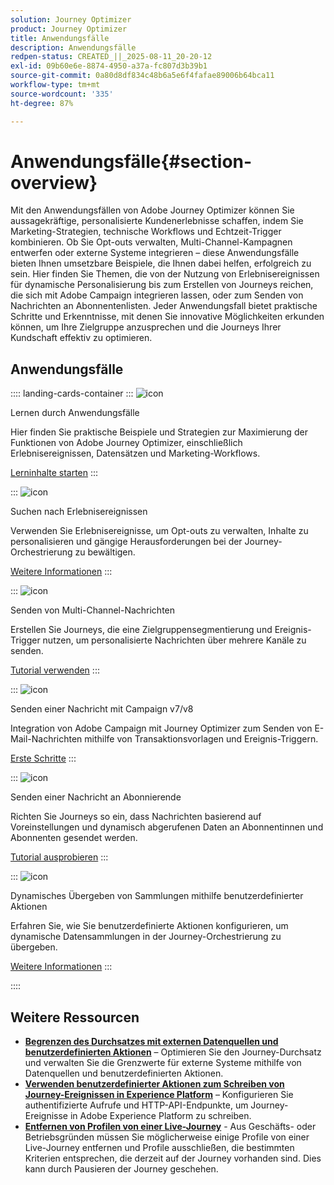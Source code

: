 ```yaml
---
solution: Journey Optimizer
product: Journey Optimizer
title: Anwendungsfälle
description: Anwendungsfälle
redpen-status: CREATED_||_2025-08-11_20-20-12
exl-id: 09b60e6e-8874-4950-a37a-fc807d3b39b1
source-git-commit: 0a80d8df834c48b6a5e6f4fafae89006b64bca11
workflow-type: tm+mt
source-wordcount: '335'
ht-degree: 87%

---
```


# Anwendungsfälle{#section-overview}

Mit den Anwendungsfällen von Adobe Journey Optimizer können Sie aussagekräftige, personalisierte Kundenerlebnisse schaffen, indem Sie Marketing-Strategien, technische Workflows und Echtzeit-Trigger kombinieren. Ob Sie Opt-outs verwalten, Multi-Channel-Kampagnen entwerfen oder externe Systeme integrieren – diese Anwendungsfälle bieten Ihnen umsetzbare Beispiele, die Ihnen dabei helfen, erfolgreich zu sein. Hier finden Sie Themen, die von der Nutzung von Erlebnisereignissen für dynamische Personalisierung bis zum Erstellen von Journeys reichen, die sich mit Adobe Campaign integrieren lassen, oder zum Senden von Nachrichten an Abonnentenlisten. Jeder Anwendungsfall bietet praktische Schritte und Erkenntnisse, mit denen Sie innovative Möglichkeiten erkunden können, um Ihre Zielgruppe anzusprechen und die Journeys Ihrer Kundschaft effektiv zu optimieren.

## Anwendungsfälle

:::: landing-cards-container
:::
![icon](https://cdn.experienceleague.adobe.com/icons/book.svg)

Lernen durch Anwendungsfälle

Hier finden Sie praktische Beispiele und Strategien zur Maximierung der Funktionen von Adobe Journey Optimizer, einschließlich Erlebnisereignissen, Datensätzen und Marketing-Workflows.

[Lerninhalte starten](../using/building-journeys/jo-use-cases.md)
:::

:::
![icon](https://cdn.experienceleague.adobe.com/icons/list-check.svg)

Suchen nach Erlebnisereignissen

Verwenden Sie Erlebnisereignisse, um Opt-outs zu verwalten, Inhalte zu personalisieren und gängige Herausforderungen bei der Journey-Orchestrierung zu bewältigen.

[Weitere Informationen](../using/building-journeys/exp-event-lookup.md)
:::

:::
![icon](https://cdn.experienceleague.adobe.com/icons/circle-play.svg)

Senden von Multi-Channel-Nachrichten

Erstellen Sie Journeys, die eine Zielgruppensegmentierung und Ereignis-Trigger nutzen, um personalisierte Nachrichten über mehrere Kanäle zu senden.

[Tutorial verwenden](../using/building-journeys/journeys-uc.md)
:::

:::
![icon](https://cdn.experienceleague.adobe.com/icons/puzzle-piece.svg)

Senden einer Nachricht mit Campaign v7/v8

Integration von Adobe Campaign mit Journey Optimizer zum Senden von E-Mail-Nachrichten mithilfe von Transaktionsvorlagen und Ereignis-Triggern.

[Erste Schritte](../using/building-journeys/ajo-ac.md)
:::

:::
![icon](https://cdn.experienceleague.adobe.com/icons/list-check.svg)

Senden einer Nachricht an Abonnierende

Richten Sie Journeys so ein, dass Nachrichten basierend auf Voreinstellungen und dynamisch abgerufenen Daten an Abonnentinnen und Abonnenten gesendet werden.

[Tutorial ausprobieren](../using/building-journeys/message-to-subscribers-uc.md)
:::

:::
![icon](https://cdn.experienceleague.adobe.com/icons/code-branch.svg)

Dynamisches Übergeben von Sammlungen mithilfe benutzerdefinierter Aktionen

Erfahren Sie, wie Sie benutzerdefinierte Aktionen konfigurieren, um dynamische Datensammlungen in der Journey-Orchestrierung zu übergeben.

[Weitere Informationen](../using/building-journeys/collections.md)
:::

::::


## Weitere Ressourcen

- **[Begrenzen des Durchsatzes mit externen Datenquellen und benutzerdefinierten Aktionen](../using/building-journeys/limit-throughput.md)** – Optimieren Sie den Journey-Durchsatz und verwalten Sie die Grenzwerte für externe Systeme mithilfe von Datenquellen und benutzerdefinierten Aktionen.
- **[Verwenden benutzerdefinierter Aktionen zum Schreiben von Journey-Ereignissen in Experience Platform](../using/building-journeys/custom-action-aep.md)** – Konfigurieren Sie authentifizierte Aufrufe und HTTP-API-Endpunkte, um Journey-Ereignisse in Adobe Experience Platform zu schreiben.
- **[Entfernen von Profilen von einer Live-Journey](https://experienceleague.adobe.com/en/docs/journey-optimizer/using/orchestrate-journeys/create-journey/journey-pause#journey-exit-criteria)** - Aus Geschäfts- oder Betriebsgründen müssen Sie möglicherweise einige Profile von einer Live-Journey entfernen und Profile ausschließen, die bestimmten Kriterien entsprechen, die derzeit auf der Journey vorhanden sind. Dies kann durch Pausieren der Journey geschehen.
